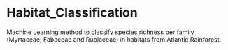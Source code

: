 # Habitat_Classification
Machine Learning method to classify species richness per family (Myrtaceae, Fabaceae and Rubiaceae) in habitats from Atlantic Rainforest.

